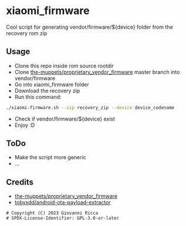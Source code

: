 # xiaomi_firmware

Cool script for generating vendor/firmware/${device} folder from the recovery rom zip

## Usage
- Clone this repo inside rom source rootdir
- Clone [the-muppets/proprietary_vendor_firmware](https://gitlab.com/the-muppets/proprietary_vendor_firmware/-/tree/master) master branch into vendor/firmware
- Go into xiaomi_firmware folder
- Download the recovery zip
- Run this command:
```bash
./xiaomi-firmware.sh --zip recovery_zip --device device_codename
```
- Check if vendor/firmware/${device} exist
- Enjoy :D 

## ToDo
- Make the script more generic
- ...

## Credits
- [the-muppets/proprietary_vendor_firmware](https://gitlab.com/the-muppets/proprietary_vendor_firmware/-/tree/master)
- [tobyxdd/android-ota-payload-extractor](https://github.com/tobyxdd/android-ota-payload-extractor)

```
# Copyright (C) 2023 Giovanni Ricca
# SPDX-License-Identifier: GPL-3.0-or-later
```
